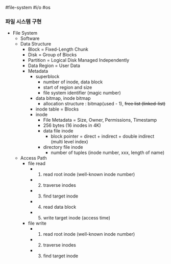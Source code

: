 #file-system #i/o #os 
### 파일 시스템 구현

* File System
	* Software
	* Data Structure
		* Block = Fixed-Length Chunk
		* Disk = Group of Blocks
		* Partition = Logical Disk Managed Independently
		* Data Region = User Data
		* Metadata
			* superblock
				* number of inode, data block
				* start of region and size
				* file system identifier (magic number)
			* data bitmap, inode bitmap
				* allocation structure : bitmap(used - 1), ~~free list (linked-list)~~
			* inode table = Blocks
			* inode
				* File Metadata = Size, Owner, Permissions, Timestamp
				* 256 bytes (16 inodes in 4K)
				* data file inode
					* block pointer = direct + indirect  + double indirect (multi level index)
				* directory file inode
					* number of tuples (inode number, xxx, length of name)
	* Access Path
		* file read
			* 1) read root inode (well-known inode number)
			* 2) traverse inodes
			* 3) find target inode
			* 4) read data block
			* 5) write target inode (access time)
		* file write
			* 1) read root inode (well-known inode number)
			* 2) traverse inodes
			* 3) find target inode